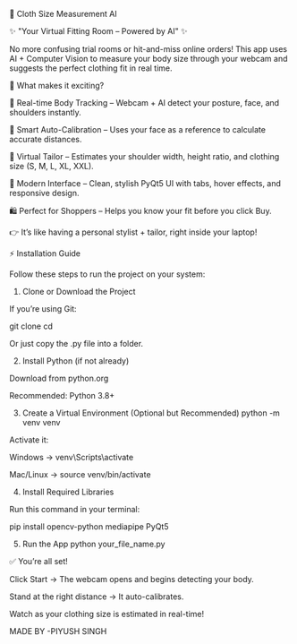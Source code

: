 👕 Cloth Size Measurement AI

✨ "Your Virtual Fitting Room – Powered by AI" ✨

No more confusing trial rooms or hit-and-miss online orders! This app uses AI + Computer Vision to measure your body size through your webcam and suggests the perfect clothing fit in real time.

🌟 What makes it exciting?

🎥 Real-time Body Tracking – Webcam + AI detect your posture, face, and shoulders instantly.

🧮 Smart Auto-Calibration – Uses your face as a reference to calculate accurate distances.

📏 Virtual Tailor – Estimates your shoulder width, height ratio, and clothing size (S, M, L, XL, XXL).

🎨 Modern Interface – Clean, stylish PyQt5 UI with tabs, hover effects, and responsive design.

🛍️ Perfect for Shoppers – Helps you know your fit before you click Buy.

👉 It’s like having a personal stylist + tailor, right inside your laptop!

⚡ Installation Guide

Follow these steps to run the project on your system:

1. Clone or Download the Project

If you’re using Git:

git clone <your-repo-link>
cd <project-folder>


Or just copy the .py file into a folder.

2. Install Python (if not already)

Download from python.org

Recommended: Python 3.8+

3. Create a Virtual Environment (Optional but Recommended)
python -m venv venv


Activate it:

Windows → venv\Scripts\activate

Mac/Linux → source venv/bin/activate

4. Install Required Libraries

Run this command in your terminal:

pip install opencv-python mediapipe PyQt5

5. Run the App
python your_file_name.py

✅ You’re all set!

Click Start → The webcam opens and begins detecting your body.

Stand at the right distance → It auto-calibrates.

Watch as your clothing size is estimated in real-time!




MADE BY -PIYUSH SINGH 


